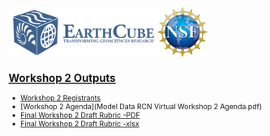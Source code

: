 <a href="http://earthcube.org/" target="_blank"><img src="../../images/logo_earthcube_full_horizontal.png" height="100" align="left">
<a href="https://nsf.gov/" target="_blank"><img src="../../images/NSF_4-Color_bitmap_Logo.png" width="100" height="100" align="center">
 
 



## Workshop 2 Outputs
* [Workshop 2 Registrants](Workshop2Registrants.pdf)
* [Workshop 2 Agenda](Model Data RCN Virtual Workshop 2 Agenda.pdf)
* [Final Workshop 2 Draft Rubric -PDF](../../rubrics-worksheets/Descriptor-classifications-worksheet-v2.0.pdf) 
* [Final Workshop 2 Draft Rubric -xlsx](../../rubrics-worksheets/Descriptor-classifications-worksheet-v2.0.xlsx)
    
